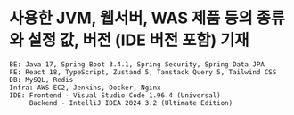 # 사용한 JVM, 웹서버, WAS 제품 등의 종류와 설정 값, 버전 (IDE 버전 포함) 기재
```
BE: Java 17, Spring Boot 3.4.1, Spring Security, Spring Data JPA
FE: React 18, TypeScript, Zustand 5, Tanstack Query 5, Tailwind CSS
DB: MySQL, Redis
Infra: AWS EC2, Jenkins, Docker, Nginx
IDE: Frontend - Visual Studio Code 1.96.4 (Universal)
     Backend - IntelliJ IDEA 2024.3.2 (Ultimate Edition)
```
